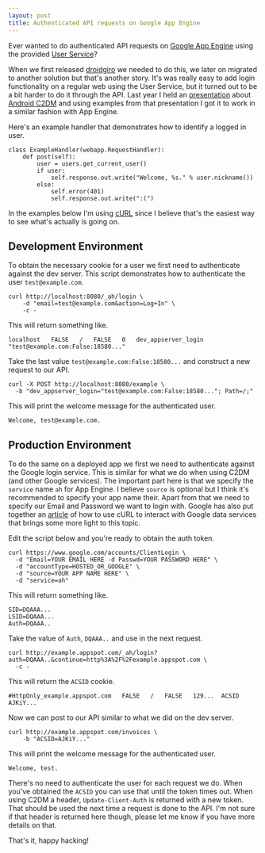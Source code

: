 ```yaml
---
layout: post
title: Authenticated API requests on Google App Engine
---
```


Ever wanted to do authenticated API requests on [Google App Engine](http://code.google.com/appengine/) using the provided [User Service](http://code.google.com/intl/sv/appengine/docs/python/gettingstarted/usingusers.html)?

When we first released [droidgiro](http://droidgiro.se/) we needed to do this, we later on migrated to another solution but that's another story. It's was really easy to add login functionality on a regular web using the User Service, but it turned out to be a bit harder to do it through the API. Last year I held an [presentation](http://www.slideshare.net/johannilsson/foss-sthlm-android-cloud-to-device-messaging) about [Android C2DM](http://code.google.com/intl/sv/android/c2dm/index.html) and using examples from that presentation I got it to work in a similar fashion with App Engine.

Here's an example handler that demonstrates how to identify a logged in user.

    class ExampleHandler(webapp.RequestHandler):
        def post(self):
            user = users.get_current_user()
            if user:
                self.response.out.write("Welcome, %s." % user.nickname())
            else:
                self.error(401)
                self.response.out.write(":(")

In the examples below I'm using [cURL](http://curl.haxx.se/) since I believe that's the easiest way to see what's actually is going on.

## Development Environment

To obtain the necessary cookie for a user we first need to authenticate against the dev server. This script demonstrates how to authenticate the user `test@example.com`.

    curl http://localhost:8080/_ah/login \
        -d "email=test@example.com&action=Log+In" \
        -c -

This will return something like.

    localhost	FALSE	/	FALSE	0	dev_appserver_login	"test@example.com:False:18580..."

Take the last value `test@example.com:False:18580...` and construct a new request to our API.

    curl -X POST http://localhost:8080/example \
      -b "dev_appserver_login="test@example.com:False:18580..."; Path=/;"

This will print the welcome message for the authenticated user.

    Welcome, test@example.com.

## Production Environment

To do the same on a deployed app we first we need to authenticate against the Google login service. This is similar for what we do when using C2DM (and other Google services). The important part here is that we specify the `service` name `ah` for App Engine. I believe `source` is optional but I think it's recommended to specify your app name their. Apart from that we need to specify our Email and Password we want to login with. Google has also put together an [article](http://code.google.com/intl/sv/apis/gdata/articles/using_cURL.html) of how to use cURL to interact with Google data services that brings some more light to this topic.

Edit the script below and you're ready to obtain the auth token.

    curl https://www.google.com/accounts/ClientLogin \
      -d "Email=YOUR EMAIL HERE -d Passwd=YOUR PASSWORD HERE" \
      -d "accountType=HOSTED_OR_GOOGLE" \
      -d "source=YOUR APP NAME HERE" \
      -d "service=ah"

This will return something like.

    SID=DQAAA...
    LSID=DQAAA...
    Auth=DQAAA..

Take the value of `Auth`, `DQAAA..` and use in the next request.

    curl http://example.appspot.com/_ah/login?auth=DQAAA..&continue=http%3A%2F%2Fexample.appspot.com \
      -c -

This will return the `ACSID` cookie.

    #HttpOnly_example.appspot.com	FALSE	/	FALSE	129...	ACSID	AJKiY...

Now we can post to our API similar to what we did on the dev server.

    curl http://example.appspot.com/invoices \
        -b "ACSID=AJKiY..."

This will print the welcome message for the authenticated user.

    Welcome, test.

There's no need to authenticate the user for each request we do. When you've obtained the `ACSID` you can use that until the token times out. When using C2DM a header, `Update-Client-Auth` is returned with a new token. That should be used the next time a request is done to the API. I'm not sure if that header is returned here though, please let me know if you have more details on that.

That's it, happy hacking!
